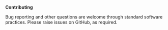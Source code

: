 **Contributing**

Bug reporting and other questions are welcome through standard software practices. Please raise issues on GitHub, as required.
